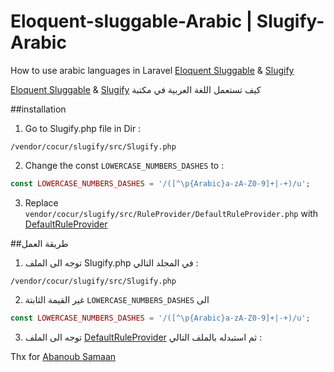# Eloquent-sluggable-Arabic | Slugify-Arabic

How to use arabic languages in Laravel [Eloquent Sluggable](https://github.com/cviebrock/eloquent-sluggable) & [Slugify](https://github.com/cocur/slugify)

[Eloquent Sluggable](https://github.com/cviebrock/eloquent-sluggable) & [Slugify](https://github.com/cocur/slugify) كيف تستعمل اللغة العربية في مكتبة

##installation 

1. Go to Slugify.php file in Dir :

 ```
/vendor/cocur/slugify/src/Slugify.php
```
    
2. Change the const `LOWERCASE_NUMBERS_DASHES` to :

 ```php
const LOWERCASE_NUMBERS_DASHES = '/([^\p{Arabic}a-zA-Z0-9]+|-+)/u';  
```

3. Replace `vendor/cocur/slugify/src/RuleProvider/DefaultRuleProvider.php` with [DefaultRuleProvider](https://github.com/nodekits/eluquent-sluggable-arabic/blob/master/DefaultRuleProvider.php)


##طريقة العمل

1. توجه الى الملف Slugify.php  في المجلد التالي : 
 ```
/vendor/cocur/slugify/src/Slugify.php
```
    
2. غير القيمة الثابتة `LOWERCASE_NUMBERS_DASHES` الى 
  
 ```php
const LOWERCASE_NUMBERS_DASHES = '/([^\p{Arabic}a-zA-Z0-9]+|-+)/u';  
```

3. توجه الى الملف [DefaultRuleProvider](https://github.com/nodekits/eluquent-sluggable-arabic/blob/master/DefaultRuleProvider.php) ثم استبدله بالملف التالي : 


Thx for [Abanoub Samaan](https://github.com/abanoubsamaan)
